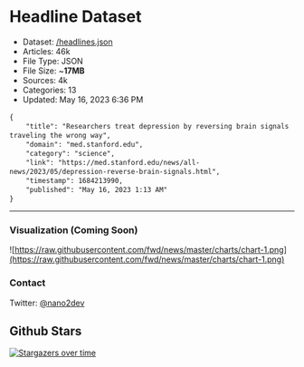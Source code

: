 # Headline Dataset

- Dataset: [/headlines.json](https://raw.githubusercontent.com/fwd/news/master/headlines.json) 
- Articles: 46k
- File Type: JSON
- File Size: ~**17MB**
- Sources: 4k
- Categories: 13
- Updated: May 16, 2023 6:36 PM

```
{
    "title": "Researchers treat depression by reversing brain signals traveling the wrong way",
    "domain": "med.stanford.edu",
    "category": "science",
    "link": "https://med.stanford.edu/news/all-news/2023/05/depression-reverse-brain-signals.html",
    "timestamp": 1684213990,
    "published": "May 16, 2023 1:13 AM"
}
```

---

### Visualization (Coming Soon)

![https://raw.githubusercontent.com/fwd/news/master/charts/chart-1.png](https://raw.githubusercontent.com/fwd/news/master/charts/chart-1.png)

### Contact 

Twitter: [@nano2dev](https://twitter.com/nano2dev)

## Github Stars

[![Stargazers over time](https://starchart.cc/fwd/news.svg)](https://starchart.cc/fwd/news)
